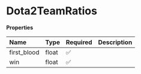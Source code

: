 # Dota2TeamRatios

**Properties**

| Name        | Type  | Required | Description |
| :---------- | :---- | :------- | :---------- |
| first_blood | float | ✅       |             |
| win         | float | ✅       |             |
